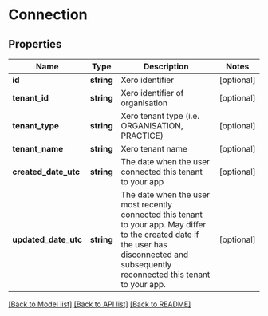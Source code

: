 # Connection

## Properties
Name | Type | Description | Notes
------------ | ------------- | ------------- | -------------
**id** | **string** | Xero identifier | [optional] 
**tenant_id** | **string** | Xero identifier of organisation | [optional] 
**tenant_type** | **string** | Xero tenant type (i.e. ORGANISATION, PRACTICE) | [optional] 
**tenant_name** | **string** | Xero tenant name | [optional] 
**created_date_utc** | **string** | The date when the user connected this tenant to your app | [optional] 
**updated_date_utc** | **string** | The date when the user most recently connected this tenant to your app. May differ to the created date if the user has disconnected and subsequently reconnected this tenant to your app. | [optional] 

[[Back to Model list]](../README.md#documentation-for-models) [[Back to API list]](../README.md#documentation-for-api-endpoints) [[Back to README]](../README.md)


